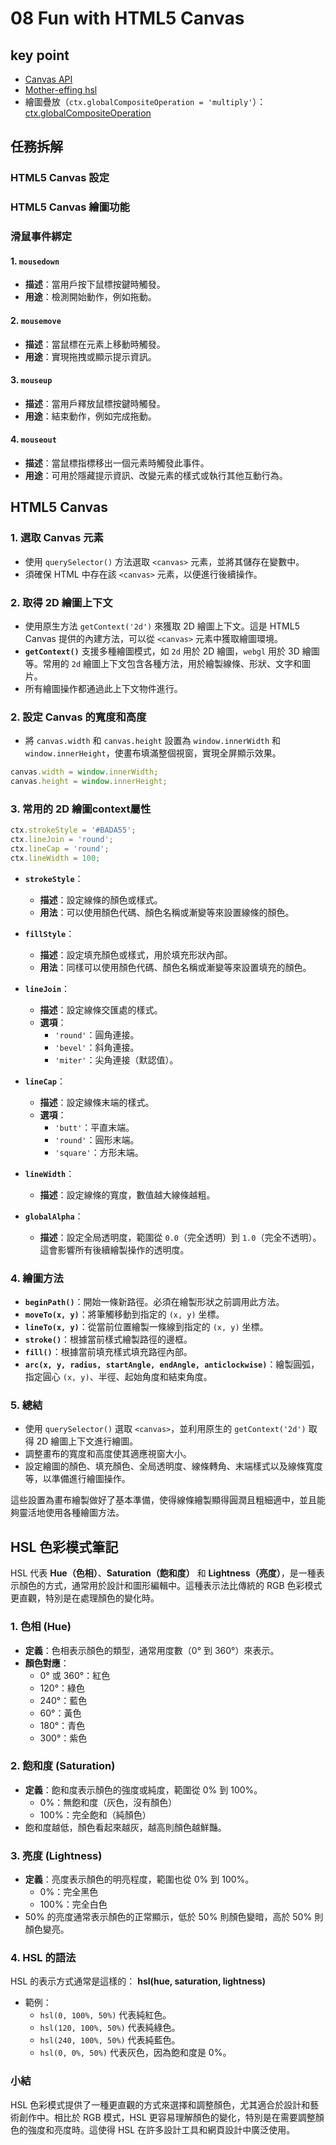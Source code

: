 # 08  Fun with HTML5 Canvas

## key point
- [Canvas API](https://developer.mozilla.org/en-US/docs/Web/API/Canvas_API)
- [Mother-effing hsl](https://mothereffinghsl.com/)
- 繪圖疊放（`ctx.globalCompositeOperation = 'multiply'`）：[ctx.globalCompositeOperation](https://developer.mozilla.org/en-US/docs/Web/API/CanvasRenderingContext2D/globalCompositeOperation)


## 任務拆解

### HTML5 Canvas  設定

### HTML5 Canvas 繪圖功能

### 滑鼠事件綁定
#### 1. `mousedown`
- **描述**：當用戶按下鼠標按鍵時觸發。
- **用途**：檢測開始動作，例如拖動。
  
#### 2. `mousemove`
- **描述**：當鼠標在元素上移動時觸發。
- **用途**：實現拖拽或顯示提示資訊。

#### 3. `mouseup`
- **描述**：當用戶釋放鼠標按鍵時觸發。
- **用途**：結束動作，例如完成拖動。

#### 4. `mouseout`
- **描述**：當鼠標指標移出一個元素時觸發此事件。
- **用途**：可用於隱藏提示資訊、改變元素的樣式或執行其他互動行為。



## HTML5 Canvas 

### 1. 選取 Canvas 元素
- 使用 `querySelector()` 方法選取 `<canvas>` 元素，並將其儲存在變數中。
- 須確保 HTML 中存在該 `<canvas>` 元素，以便進行後續操作。

### 2. 取得 2D 繪圖上下文
- 使用原生方法 `getContext('2d')` 來獲取 2D 繪圖上下文。這是 HTML5 Canvas 提供的內建方法，可以從 `<canvas>` 元素中獲取繪圖環境。
- **`getContext()`** 支援多種繪圖模式，如 `2d` 用於 2D 繪圖，`webgl` 用於 3D 繪圖等。常用的 `2d` 繪圖上下文包含各種方法，用於繪製線條、形狀、文字和圖片。
- 所有繪圖操作都通過此上下文物件進行。



### 2. 設定 Canvas 的寬度和高度
- 將 `canvas.width` 和 `canvas.height` 設置為 `window.innerWidth` 和 `window.innerHeight`，使畫布填滿整個視窗，實現全屏顯示效果。

```javascript
canvas.width = window.innerWidth;
canvas.height = window.innerHeight;

```

### 3. 常用的 2D 繪圖context屬性

```javascript
ctx.strokeStyle = '#BADA55';
ctx.lineJoin = 'round';
ctx.lineCap = 'round';
ctx.lineWidth = 100;
```

- **`strokeStyle`**：
  - **描述**：設定線條的顏色或樣式。
  - **用法**：可以使用顏色代碼、顏色名稱或漸變等來設置線條的顏色。
  
- **`fillStyle`**：
  - **描述**：設定填充顏色或樣式，用於填充形狀內部。
  - **用法**：同樣可以使用顏色代碼、顏色名稱或漸變等來設置填充的顏色。
  
- **`lineJoin`**：
  - **描述**：設定線條交匯處的樣式。
  - **選項**：
    - `'round'`：圓角連接。
    - `'bevel'`：斜角連接。
    - `'miter'`：尖角連接（默認值）。
    
- **`lineCap`**：
  - **描述**：設定線條末端的樣式。
  - **選項**：
    - `'butt'`：平直末端。
    - `'round'`：圓形末端。
    - `'square'`：方形末端。
    
- **`lineWidth`**：
  - **描述**：設定線條的寬度，數值越大線條越粗。

- **`globalAlpha`**：
  - **描述**：設定全局透明度，範圍從 `0.0`（完全透明）到 `1.0`（完全不透明）。這會影響所有後續繪製操作的透明度。

### 4. 繪圖方法
- **`beginPath()`**：開始一條新路徑。必須在繪製形狀之前調用此方法。
- **`moveTo(x, y)`**：將筆觸移動到指定的 `(x, y)` 坐標。
- **`lineTo(x, y)`**：從當前位置繪製一條線到指定的 `(x, y)` 坐標。
- **`stroke()`**：根據當前樣式繪製路徑的邊框。
- **`fill()`**：根據當前填充樣式填充路徑內部。
- **`arc(x, y, radius, startAngle, endAngle, anticlockwise)`**：繪製圓弧，指定圓心 `(x, y)`、半徑、起始角度和結束角度。

### 5. 總結
- 使用 `querySelector()` 選取 `<canvas>`，並利用原生的 `getContext('2d')` 取得 2D 繪圖上下文進行繪圖。
- 調整畫布的寬度和高度使其適應視窗大小。
- 設定繪圖的顏色、填充顏色、全局透明度、線條轉角、末端樣式以及線條寬度等，以準備進行繪圖操作。

這些設置為畫布繪製做好了基本準備，使得線條繪製顯得圓潤且粗細適中，並且能夠靈活地使用各種繪圖方法。


## HSL 色彩模式筆記

HSL 代表 **Hue（色相）**、**Saturation（飽和度）** 和 **Lightness（亮度）**，是一種表示顏色的方式，通常用於設計和圖形編輯中。這種表示法比傳統的 RGB 色彩模式更直觀，特別是在處理顏色的變化時。

### 1. 色相 (Hue)
- **定義**：色相表示顏色的類型，通常用度數（0° 到 360°）來表示。
- **顏色對應**：
  - 0° 或 360°：紅色
  - 120°：綠色
  - 240°：藍色
  - 60°：黃色
  - 180°：青色
  - 300°：紫色

### 2. 飽和度 (Saturation)
- **定義**：飽和度表示顏色的強度或純度，範圍從 0% 到 100%。
  - 0%：無飽和度（灰色，沒有顏色）
  - 100%：完全飽和（純顏色）
- 飽和度越低，顏色看起來越灰，越高則顏色越鮮豔。

### 3. 亮度 (Lightness)
- **定義**：亮度表示顏色的明亮程度，範圍也從 0% 到 100%。
  - 0%：完全黑色
  - 100%：完全白色
- 50% 的亮度通常表示顏色的正常顯示，低於 50% 則顏色變暗，高於 50% 則顏色變亮。

### 4. HSL 的語法
HSL 的表示方式通常是這樣的：
**hsl(hue, saturation, lightness)**

- 範例：
  - `hsl(0, 100%, 50%)` 代表純紅色。
  - `hsl(120, 100%, 50%)` 代表純綠色。
  - `hsl(240, 100%, 50%)` 代表純藍色。
  - `hsl(0, 0%, 50%)` 代表灰色，因為飽和度是 0%。

### 小結
HSL 色彩模式提供了一種更直觀的方式來選擇和調整顏色，尤其適合於設計和藝術創作中。相比於 RGB 模式，HSL 更容易理解顏色的變化，特別是在需要調整顏色的強度和亮度時。這使得 HSL 在許多設計工具和網頁設計中廣泛使用。
